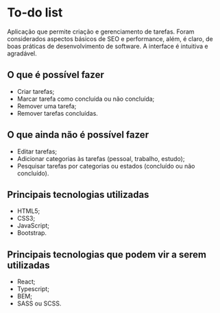# To-do list

Aplicação que permite criação e gerenciamento de tarefas. Foram considerados aspectos básicos de SEO e performance, além, é claro, de boas práticas de desenvolvimento de software. A interface é intuitiva e agradável.

## O que é possível fazer
* Criar tarefas;
* Marcar tarefa como concluída ou não concluída;
* Remover uma tarefa;
* Remover tarefas concluídas.

## O que ainda não é possível fazer
* Editar tarefas;
* Adicionar categorias às tarefas (pessoal, trabalho, estudo);
* Pesquisar tarefas por categorias ou estados (concluído ou não concluído).

## Principais tecnologias utilizadas
* HTML5;
* CSS3;
* JavaScript;
* Bootstrap.

## Principais tecnologias que podem vir a serem utilizadas
* React;
* Typescript;
* BEM;
* SASS ou SCSS.
